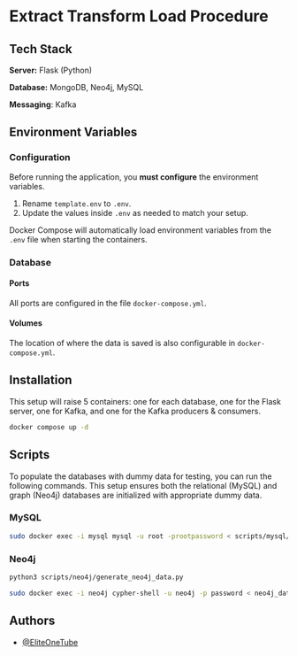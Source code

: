# Extract Transform Load Procedure

## Tech Stack

**Server:** Flask (Python)

**Database:** MongoDB, Neo4j, MySQL

**Messaging**: Kafka

## Environment Variables

### Configuration

Before running the application, you **must configure** the environment variables.

1. Rename `template.env` to `.env`.
2. Update the values inside `.env` as needed to match your setup.

Docker Compose will automatically load environment variables from the `.env` file when starting the containers.

### Database

#### Ports

All ports are configured in the file `docker-compose.yml`.

#### Volumes

The location of where the data is saved is also configurable in `docker-compose.yml`.

## Installation
    
This setup will raise 5 containers: one for each database, one for the Flask server, one for Kafka, and one for the Kafka producers & consumers.

```bash
docker compose up -d
```

## Scripts

To populate the databases with dummy data for testing, you can run the following commands. This setup ensures both the relational (MySQL) and graph (Neo4j) databases are initialized with appropriate dummy data.

### MySQL
```bash
sudo docker exec -i mysql mysql -u root -prootpassword < scripts/mysql/clothes.sql
```

### Neo4j

```bash
python3 scripts/neo4j/generate_neo4j_data.py
```

```bash
sudo docker exec -i neo4j cypher-shell -u neo4j -p password < neo4j_data.cypher
```

## Authors

- [@EliteOneTube](https://github.com/EliteOneTube)